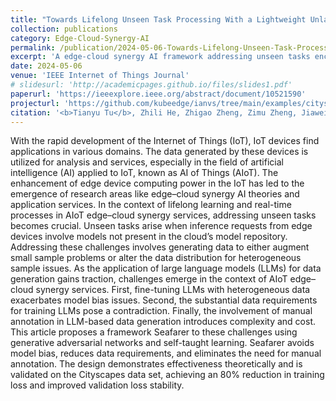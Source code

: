 ```yaml
---
title: "Towards Lifelong Unseen Task Processing With a Lightweight Unlabeled Data Schema for AIoT"
collection: publications
category: Edge-Cloud-Synergy-AI
permalink: /publication/2024-05-06-Towards-Lifelong-Unseen-Task-Processing-With-a-Lightweight-Unlabeled-Data-Schema-for-AIoT
excerpt: 'A edge-cloud synergy AI framework addressing unseen tasks encountered by edge devices.'
date: 2024-05-06
venue: 'IEEE Internet of Things Journal'
# slidesurl: 'http://academicpages.github.io/files/slides1.pdf'
paperurl: 'https://ieeexplore.ieee.org/abstract/document/10521590'
projecturl: 'https://github.com/kubeedge/ianvs/tree/main/examples/cityscapes/lifelong_learning_bench/unseen_task_processing-GANwithSelfTaughtLearning'
citation: '<b>Tianyu Tu</b>, Zhili He, Zhigao Zheng, Zimu Zheng, Jiawei Jiang, Yili Gong, Chuang Hu, Dazhao Cheng.'
---
```


With the rapid development of the Internet of Things (IoT), IoT devices find applications in various domains. The data generated by these devices is utilized for analysis and services, especially in the field of artificial intelligence (AI) applied to IoT, known as AI of Things (AIoT). The enhancement of edge device computing power in the IoT has led to the emergence of research areas like edge–cloud synergy AI theories and application services. In the context of lifelong learning and real-time processes in AIoT edge–cloud synergy services, addressing unseen tasks becomes crucial. Unseen tasks arise when inference requests from edge devices involve models not present in the cloud’s model repository. Addressing these challenges involves generating data to either augment small sample problems or alter the data distribution for heterogeneous sample issues. As the application of large language models (LLMs) for data generation gains traction, challenges emerge in the context of AIoT edge–cloud synergy services. First, fine-tuning LLMs with heterogeneous data exacerbates model bias issues. Second, the substantial data requirements for training LLMs pose a contradiction. Finally, the involvement of manual annotation in LLM-based data generation introduces complexity and cost. This article proposes a framework Seafarer to these challenges using generative adversarial networks and self-taught learning. Seafarer avoids model bias, reduces data requirements, and eliminates the need for manual annotation. The design demonstrates effectiveness theoretically and is validated on the Cityscapes data set, achieving an 80% reduction in training loss and improved validation loss stability.
